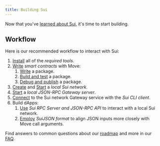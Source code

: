 ```yaml
---
title: Building Sui
---
```


Now that you've [learned about Sui](../learn/index.md), it's time to start building.

## Workflow

Here is our recommended workflow to interact with Sui:

1. [Install](../build/install.md) all of the *required tools*.
1. [Write](../build/move/index.md) *smart contracts* with Move:
   1. [Write](../build/move/write-package.md) a package.
   1. [Build and test](../build/move/build-test.md) a package.
   1. [Debug and publish](../build/move/debug-publish.md) a package.
1. [Create](../build/cli-client.md#genesis) and [Start](../build/cli-client.md#starting-the-network) a *local Sui network*.
1. [Start](../build/json-rpc.md#start-local-rpc-server) a *local JSON-RPC Gateway server*.
1. [Connect](../build/cli-client.md#rpc-gateway) to the Sui network Gateway service with the *Sui CLI client*.
1. Build dApps:
   1. [Use](../build/json-rpc.md) *Sui RPC Server and JSON-RPC API* to interact with a local Sui network.
   1. [Employ](../build/sui-json.md) *SuiJSON format* to align JSON inputs more closely with Move call arguments.

Find answers to common questions about our [roadmap](https://github.com/MystenLabs/sui/blob/main/ROADMAP.md) and more in our [FAQ](../contribute/faq.md).
